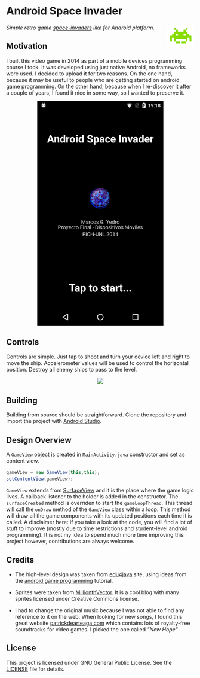 # Android Space Invader
<img src ="./img/space-invader-icon.png" height=60 align="right"/>

_Simple retro game [space-invaders](https://en.wikipedia.org/wiki/Space_Invaders) like for Android platform._

## Motivation
I built this video game in 2014 as part of a mobile devices programming course I took. It was developed using just native Android, no frameworks were used. I decided to upload it for two reasons. On the one hand, because it may be useful to people who are getting started on android game programming. On the other hand, because when I re-discover it after a couple of years, I found it nice in some way, so I wanted to preserve it.

<p align="center">
  <img src ="./img/welcome-screen.png" height=600/>
</p>


## Controls
Controls are simple. Just tap to shoot and turn your device left and right to move the ship. Accelerometer values will be used to control the horizontal position. Destroy all enemy ships to pass to the level.

<p align="center">
  <img src ="./img/game-screen.gif" height=600/>
</p>


## Building
Building from source should be straightforward. Clone the repository and import the project with [Android Studio](https://developer.android.com/studio/).

## Design Overview
A `GameView` object is created in `MainActivity.java` constructor and set as content view.
```java
gameView = new GameView(this,this);
setContentView(gameView);
```
`GameView` extends from [SurfaceView](https://developer.android.com/reference/android/view/SurfaceView) and it is the place where the game logic lives. A callback listener to the holder is added in the constructor. The `surfaceCreated` method is overriden to start the `gameLoopThread`.
This thread will call the `onDraw` method of the `GameView` class within a loop. This method will draw all the game components with its updated positions each time it is called.
A disclaimer here: If you take a look at the code, you will find a lot of stuff to improve (mostly due to time restrictions and student-level android programming). It is not my idea to spend much more time improving this project however, contributions are always welcome.

## Credits
- The high-level design was taken from [edu4java](http://edu4java.com) site, using ideas from the [android game programming](http://edu4java.com/en/androidgame/androidgame1.html) tutorial.

- Sprites were taken from [MillionthVector](http://millionthvector.blogspot.com/p/free-sprites.html). It is a cool blog with many sprites licensed under Creative Commons license.

- I had to change the original music because I was not able to find any reference to it on the web. When looking for new songs, I found this great website [patrickdearteaga.com](https://patrickdearteaga.com/chiptune-8-bit-retro/) which contains lots of royalty-free soundtracks for video games. I picked the one called _"New Hope"_


## License
This project is licensed under GNU General Public License. See the [LICENSE](LICENSE) file for details.